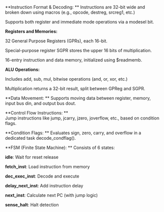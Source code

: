 **Instruction Format & Decoding:
**
  Instructions are 32-bit wide and broken down using macros (e.g., opcode, destreg, srcreg1, etc.)

  Supports both register and immediate mode operations via a modesel bit.

**Registers and Memories:**

  32 General Purpose Registers (GPRs), each 16-bit.

  Special-purpose register SGPR stores the upper 16 bits of multiplication.

  16-entry instruction and data memory, initialized using $readmemb.

**ALU Operations:**

  Includes add, sub, mul, bitwise operations (and, or, xor, etc.)
  
  Multiplication returns a 32-bit result, split between GPReg and SGPR.

**Data Movement:
**
  Supports moving data between register, memory, input bus din, and output bus dout.
  
**Control Flow Instructions:
**  
  Jump instructions like jump, jcarry, jzero, joverflow, etc., based on condition flags.

**Condition Flags:
**
  Evaluates sign, zero, carry, and overflow in a dedicated task decode_condflag().

**FSM (Finite State Machine):
**
  Consists of 6 states:
  
  **idle**: Wait for reset release
  
  **fetch_inst**: Load instruction from memory
  
  **dec_exec_inst**: Decode and execute
  
  **delay_next_inst**: Add instruction delay
  
  **next_inst**: Calculate next PC (with jump logic)
  
  **sense_halt**: Halt detection
